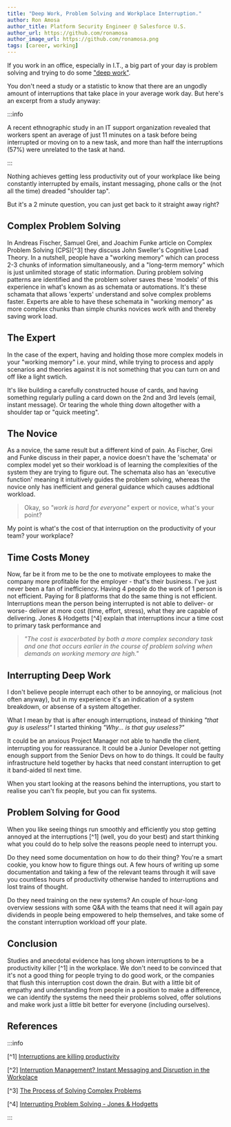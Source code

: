 ```yaml
---
title: "Deep Work, Problem Solving and Workplace Interruption."
author: Ron Amosa
author_title: Platform Security Engineer @ Salesforce U.S.
author_url: https://github.com/ronamosa
author_image_url: https://github.com/ronamosa.png
tags: [career, working]
---
```


If you work in an office, especially in I.T., a big part of your day is problem solving and trying to do some ["deep work"](https://www.amazon.com/Deep-Work-Focused-Success-Distracted/dp/1455586692).

You don't need a study or a statistic to know that there are an ungodly amount of interruptions that take place in your average work day. But here's an excerpt from a study anyway:

:::info

A recent ethnographic study in an IT support organization revealed that workers spent an average of just 11 minutes on a task before being interrupted or moving on to a new task, and more than half the interruptions (57%) were unrelated to the task at hand.

:::

Nothing achieves getting less productivity out of your workplace like being constantly interrupted by emails, instant messaging, phone calls or the (not all the time) dreaded "shoulder tap".

But it's a 2 minute question, you can just get back to it straight away right?

<!--truncate-->

## Complex Problem Solving

In Andreas Fischer, Samuel Grei, and Joachim Funke article on Complex Problem Solving (CPS)[^3] they discuss John Sweller's Cognitive Load Theory. In a nutshell, people have a "working memory" which can process 2-3 chunks of information simultaneously, and a "long-term memory" which is just unlimited storage of static information. During problem solving patterns are identified and the problem solver saves these 'models' of this experience in what's known as as schemata or automations. It's these schamata that allows 'experts' understand and solve complex problems faster. Experts are able to have these schemata in "working memory" as more complex chunks than simple chunks novices work with and thereby saving work load.

## The Expert

In the case of the expert, having and holding those more complex models in your "working memory" i.e. your mind, while trying to process and apply scenarios and theories against it is not something that you can turn on and off like a light swtich.

It's like building a carefully constructed house of cards, and having something regularly pulling a card down on the 2nd and 3rd levels (email, instant message). Or tearing the whole thing down altogether with a shoulder tap or "quick meeting".

## The Novice

As a novice, the same result but a different kind of pain. As Fischer, Grei and Funke discuss in their paper, a novice doesn't have the 'schemata' or complex model yet so their workload is of learning the complexities of the system they are trying to figure out. The schemata also has an 'executive function' meaning it intuitively guides the problem solving, whereas the novice only has inefficient and general guidance which causes addtional workload.

>Okay, so _"work is hard for everyone"_ expert or novice, what's your point?

My point is what's the cost of that interruption on the productivity of your team? your workplace?

## Time Costs Money

Now, far be it from me to be the one to motivate employees to make the company more profitable for the employer - that's their business. I've just never been a fan of inefficiency. Having 4 people do the work of 1 person is not efficient. Paying for 8 platforms that do the same thing is not efficient. Interruptions mean the person being interrupted is not able to deliver- or worse- deliver at more cost (time, effort, stress), what they are capable of delivering. Jones & Hodgetts [^4] explain that interruptions incur a time cost to primary task performance and

>_"The cost is exacerbated by both a more complex secondary task and one that occurs earlier in the course of problem solving when demands on working memory are high."_

## Interrupting Deep Work

I don't believe people interrupt each other to be annoying, or malicious (not often anyway), but in my experience it's an indication of a system breakdown, or absense of a system altogether.

What I mean by that is after enough interruptions, instead of thinking _"that guy is useless!"_ I started thinking _"Why... is that guy useless?"_

It could be an anxious Project Manager not able to handle the client, interrupting you for reassurance. It could be a Junior Developer not getting enough support from the Senior Devs on how to do things. It could be faulty infrastructure held together by hacks that need constant interruption to get it band-aided til next time.

When you start looking at the reasons behind the interruptions, you start to realise you can't fix people, but you can fix systems.

## Problem Solving for Good

When you like seeing things run smoothly and efficiently you stop getting annoyed at the interruptions [^1] (well, you do your best) and start thinking what you could do to help solve the reasons people need to interrupt you.

Do they need some documentation on how to do their thing? You're a smart cookie, you know how to figure things out. A few hours of writing up some documentation and taking a few of the relevant teams through it will save you countless hours of productivity otherwise handed to interruptions and lost trains of thought.

Do they need training on the new systems? An couple of hour-long overview sessions with some Q&A with the teams that need it will again pay dividends in people being empowered to help themselves, and take some of the constant interruption workload off your plate.

## Conclusion

Studies and anecdotal evidence has long shown interruptions to be a productivity killer [^1] in the workplace. We don't need to be convinced that it's not a good thing for people trying to do good work, or the companies that flush this interruption cost down the drain. But with a little bit of empathy and understanding from people in a position to make a difference, we can identify the systems the need their problems solved, offer solutions and make work just a little bit better for everyone (including ourselves).

## References

:::info

[^1] [Interruptions are killing productivity](https://www.forbes.com/sites/markmurphy/2016/10/30/interruptions-at-work-are-killing-your-productivity/#4dc9e4aa1689)

[^2] [Interruption Management? Instant Messaging and Disruption in the Workplace](https://academic.oup.com/jcmc/article/13/1/23/4583029)

[^3] [The Process of Solving Complex Problems](https://www.researchgate.net/publication/227943225_The_Process_of_Solving_Complex_Problems)

[^4] [Interrupting Problem Solving - Jones & Hodgetts](https://interruptions.net/literature/Hodgetts-APS05.pdf)

:::
